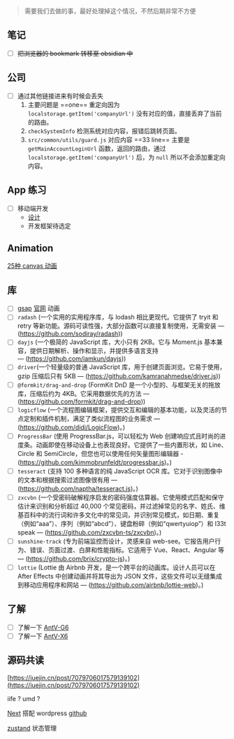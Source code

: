 > 需要我们去做的事，最好处理掉这个情况，不然后期非常不方便

## 笔记

- [ ] ~~把浏览器的 bookmark 转移至 obsidian 中~~

## 公司

- [ ] 通过其他链接进来有时候会丢失
	1. 主要问题是 ==one== 重定向因为 `localstorage.getItem('companyUrl')` 没有对应的值，直接丢弃了当前的路由。
	2. `checkSystemInfo` 检测系统对应内容，报错后跳转页面。
	3. `src/common/utils/guard.js` 对应内容 ==33 line== 主要是 `getMainAccountLoginUrl` 函数，返回的路由，通过 `localstorage.getItem('companyUrl')` 后，为 `null` 所以不会添加重定向内容。

## App 练习

- [ ] 移动端开发
	- [设计](https://dribbble.com/shots/21095629-Booking-Service-Mobile-App-design-iOS-Android-ux-ui-designer)
	- 开发框架待选定

## Animation

[25种 canvas 动画](https://webdesign.tutsplus.com/21-ridiculously-impressive-html5-canvas-experiments--net-14210a)

## 库

- [ ] [gsap](https://www.npmjs.com/package/gsap) [官网](https://greensock.com/) 动画
- [ ] `radash` (一个实用的实用程序库，与 lodash 相比更现代。它提供了 tryit 和 retry 等新功能。源码可读性强，大部分函数可以直接复制使用，无需安装 — (https://github.com/sodiray/radash))
- [ ] `dayjs` (一个极简的 JavaScript 库，大小只有 2KB。它与 Moment.js 基本兼容，提供日期解析、操作和显示，并提供多语言支持 — (https://github.com/iamkun/dayjs))
- [ ] `driver`(一个轻量级的普通 JavaScript 库，用于创建页面浏览。它易于使用，gzip 压缩后只有 5KB — (https://github.com/kamranahmedse/driver.js))
- [ ] `@formkit/drag-and-drop` (FormKit DnD 是一个小型的、与框架无关的拖放库，压缩后约为 4KB。它采用数据优先的方法 — (https://github.com/formkit/drag-and-drop))
- [ ] `logicflow` (一个流程图编辑框架，提供交互和编辑的基本功能，以及灵活的节点定制和插件机制，满足了类似流程图的业务需求 — (https://github.com/didi/LogicFlow)。)
- [ ] `ProgressBar` (使用 ProgressBar.js，可以轻松为 Web 创建响应式且时尚的进度条。动画即使在移动设备上也表现良好。它提供了一些内置形状，如 Line、Circle 和 SemiCircle，但您也可以使用任何矢量图形编辑器 - (https://github.com/kimmobrunfeldt/progressbar.js)。)
- [ ] `tesseract` (支持 100 多种语言的纯 JavaScript OCR 库。它对于识别图像中的文本和根据搜索过滤图像很有用 — (https://github.com/naptha/tesseract.js)。)
- [ ] `zxcvbn` (一个受密码破解程序启发的密码强度估算器。它使用模式匹配和保守估计来识别和分析超过 40,000 个常见密码，并过滤掉常见的名字、姓氏、维基百科中的流行词和许多文化中的常见词，并识别常见模式，如日期、重复（例如“aaa”）、序列（例如“abcd”）、键盘粉碎（例如“qwertyuiop”）和 l33t speak — (https://github.com/zxcvbn-ts/zxcvbn)。)
- [ ] `sunshine-track` (专为前端监控而设计，灵感来自 web-see。它报告用户行为、错误、页面过渡、白屏和性能指标。它适用于 Vue、React、Angular 等 — (https://github.com/brix/crypto-js)。)
- [ ] `lottie` (Lottie 由 Airbnb 开发，是一个跨平台的动画库。设计人员可以在 After Effects 中创建动画并将其导出为 JSON 文件，这些文件可以无缝集成到移动应用程序和网站 — (https://github.com/airbnb/lottie-web)。)

## 了解

- [ ] 了解一下 [AntV-G6](https://g6.antv.antgroup.com/)
- [ ] 了解一下 [AntV-X6](https://x6.antv.antgroup.com/)

## 源码共读


[https://juejin.cn/post/7079706017579139102](https://juejin.cn/post/7079706017579139102)


iife ? 
umd ?

[Next](https://www.nextjs.cn/docs/basic-features/data-fetching) 搭配 wordpress [github](https://github.com/vercel/next.js/tree/canary/examples/cms-wordpress)

[zustand](https://www.npmjs.com/package/zustand) 状态管理

